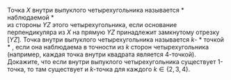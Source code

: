 Точка $X$ внутри выпуклого четырехугольника называется  * наблюдаемой *  
из стороны $YZ$ этого четырехугольника, если основание перпендикуляра из $X$ 
на прямую $YZ$ принадлежит замкнутому отрезку $[YZ]$. Точка внутри выпуклого 
четырехугольника называется $k$- * точкой * , если она наблюдаема 
в точности из $k$ сторон четырехугольника (например, каждая точка внутри 
квадрата является 4-точкой). Докажите, что если внутри выпуклого 
четырехугольника существует 1-точка, то там существует и $k$-точка 
для каждого $k\in \{2, 3, 4\}$.